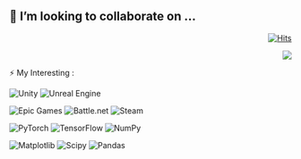 

## 👯 I’m looking to collaborate on ...

<div align="right">
   
   [![Hits](https://hits.seeyoufarm.com/api/count/incr/badge.svg?url=https%3A%2F%2Fgithub.com%2Feglabsid%2Fhit-counter&count_bg=%23E81233&title_bg=%23555555&icon=happycow.svg&icon_color=%23E7E7E7&title=visit&edge_flat=true)](https://hits.seeyoufarm.com)   

   <img src="https://github-readme-stats.vercel.app/api?username=eglabsid&show_icons=true&theme=transparent">


</div>


<div algign="center">

   ⚡ My Interesting :
   
![Unity](https://img.shields.io/badge/unity-%23000000.svg?style=for-the-badge&logo=unity&logoColor=white)
![Unreal Engine](https://img.shields.io/badge/unrealengine-%23313131.svg?style=for-the-badge&logo=unrealengine&logoColor=white)

![Epic Games](https://img.shields.io/badge/epicgames-%23313131.svg?style=for-the-badge&logo=epicgames&logoColor=white)
![Battle.net](https://img.shields.io/badge/battle.net-%2300AEFF.svg?style=for-the-badge&logo=battle.net&logoColor=white)
![Steam](https://img.shields.io/badge/steam-%23000000.svg?style=for-the-badge&logo=steam&logoColor=white)

![PyTorch](https://img.shields.io/badge/PyTorch-%23EE4C2C.svg?style=for-the-badge&logo=PyTorch&logoColor=white) 
![TensorFlow](https://img.shields.io/badge/TensorFlow-%23FF6F00.svg?style=for-the-badge&logo=TensorFlow&logoColor=white)
![NumPy](https://img.shields.io/badge/numpy-%23013243.svg?style=for-the-badge&logo=numpy&logoColor=white)

![Matplotlib](https://img.shields.io/badge/Matplotlib-%23ffffff.svg?style=for-the-badge&logo=Matplotlib&logoColor=black)
![Scipy](https://img.shields.io/badge/SciPy-%230C55A5.svg?style=for-the-badge&logo=scipy&logoColor=%white) 
![Pandas](https://img.shields.io/badge/pandas-%23150458.svg?style=for-the-badge&logo=pandas&logoColor=white)



</div>
